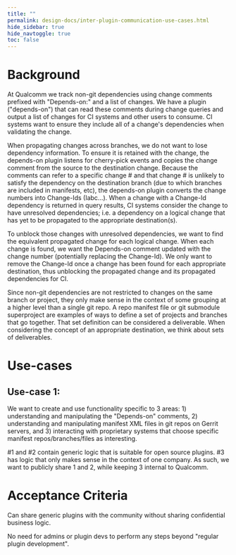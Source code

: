 ```yaml
---
title: ""
permalink: design-docs/inter-plugin-communication-use-cases.html
hide_sidebar: true
hide_navtoggle: true
toc: false
---
```


# Background

At Qualcomm we track non-git dependencies using change comments prefixed with
"Depends-on:" and a list of changes. We have a plugin ("depends-on") that can
read these comments during change queries and output a list of changes for CI
systems and other users to consume. CI systems want to ensure they include all
of a change's dependencies when validating the change.

When propagating changes across branches, we do not want to lose dependency
information. To ensure it is retained with the change, the depends-on plugin
listens for cherry-pick events and copies the change comment from the source to
the destination change. Because the comments can refer to a specific change #
and that change # is unlikely to satisfy the dependency on the destination
branch (due to which branches are included in manifests, etc), the depends-on
plugin converts the change numbers into Change-Ids (Iabc...). When a change with
a Change-Id dependency is returned in query results, CI systems consider the
change to have unresolved dependencies; i.e. a dependency on a logical change
that has yet to be propagated to the appropriate destination(s).

To unblock those changes with unresolved dependencies, we want to find the
equivalent propagated change for each logical change. When each change is found,
we want the Depends-on comment updated with the change number (potentially
replacing the Change-Id). We only want to remove the Change-Id once a change has
been found for each appropriate destination, thus unblocking the propagated
change and its propagated dependencies for CI.

Since non-git dependencies are not restricted to changes on the same branch or
project, they only make sense in the context of some grouping at a higher level
than a single git repo. A repo manifest file or git submodule superproject are
examples of ways to define a set of projects and branches that go together. That
set definition can be considered a deliverable. When considering the concept of
an appropriate destination, we think about sets of deliverables.

# Use-cases

## Use-case 1:

We want to create and use functionality specific to 3 areas: 1) understanding
and manipulating the "Depends-on" comments, 2) understanding and manipulating
manifest XML files in git repos on Gerrit servers, and 3) interacting with
proprietary systems that choose specific manifest repos/branches/files as
interesting.

#1 and #2 contain generic logic that is suitable for open source plugins. #3 has
logic that only makes sense in the context of one company. As such, we want to
publicly share 1 and 2, while keeping 3 internal to Qualcomm.

# Acceptance Criteria

Can share generic plugins with the community without sharing confidential
business logic.

No need for admins or plugin devs to perform any steps beyond "regular plugin
development".
